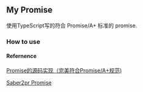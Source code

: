 ## My Promise

使用TypeScript写的符合 Promise/A+ 标准的 promise.

### How to use

#### Refernence

[Promise的源码实现（完美符合Promise/A+规范)](https://github.com/YvetteLau/Blog/issues/2)

[Saber2pr Promise](https://github.com/Saber2pr/promise)
